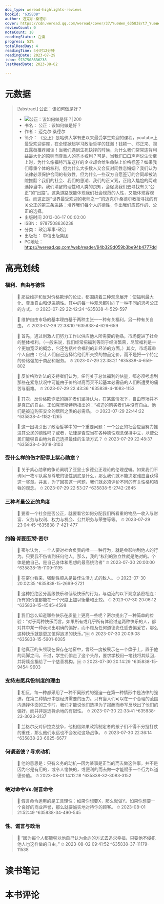 ```yaml
---
doc_type: weread-highlights-reviews
bookId: "635838"
author: 迈克尔·桑德尔
cover: https://cdn.weread.qq.com/weread/cover/37/YueWen_635838/t7_YueWen_635838.jpg
reviewCount: 0
noteCount: 18
readingStatus: 在读
progress: 53%
totalReadDay: 4
readingTime: 4小时12分钟
readingDate: 2023-07-29
isbn: 9787508636238
lastReadDate: 2023-08-02

---
```

# 元数据
> [!abstract] 公正：该如何做是好？
> - ![ 公正：该如何做是好？|200](https://cdn.weread.qq.com/weread/cover/37/YueWen_635838/t7_YueWen_635838.jpg)
> - 书名： 公正：该如何做是好？
> - 作者： 迈克尔·桑德尔
> - 简介： 《公正》是哈佛大学有史以来最受学生欢迎的课程，youtube上最受欢迎讲座，在全球掀起学习政治哲学的狂潮！钱颖一、邓正来、闾丘露薇推荐阅读！当我们遇到生死抉择的时候，为什么我们常常违背利益最大化的原则而尊重人的基本权利？可是，当我们口口声声说生命至上时，为什么像福特汽车这样的企业却会给生命贴上价格标签？如果我们尊重个体的权利，但为什么大多数人又会反对同性恋婚姻？我们认为法律必须保护合同的有效性，但为什么一些双方自愿签订的合同却被法院推翻？我们的社会、我们的思潮、我们的正义观，正陷入尴尬的两难选择当中。我们清醒的理性和人类的良知，会促发我们去寻找有关“公正”的“出路”。这条道路既能体现我们社会规范的人性，又能体现客观性。而这正是“世界最受欢迎的老师之一”的迈克尔·桑德尔教授寻找的有关公正的第三条进路：培养我们每个人的德性，作出我们应该作的、公正的选择。
> - 出版时间 2013-06-17 00:00:00
> - ISBN： 9787508636238
> - 分类： 政治军事-政治
> - 出版社： 中信出版集团
> - PC地址：https://weread.qq.com/web/reader/94b329d059b3be94b4777dd

# 高亮划线

### 福利、自由与德性

> 📌 那些维护和反对价格欺诈的论证，都围绕着三种观念展开：使福利最大化、尊重自由和促进德性。其中的每一种观念都引向了一种不同的思考公正的方式。 
> ⏱ 2023-07-29 22:42:24 ^635838-4-529-597

> 📌 维护自由市场的基本理由基于两种主张—一种有关福利，另一种有关自由。 
> ⏱ 2023-07-29 22:38:10 ^635838-4-626-659

> 📌 首先，通过刺激人们努力工作以供应他人所需要的物品，市场促进了社会的整体福利。（一般来说，我们经常把福利等同于经济繁荣，尽管福利是一个更加宽泛的概念，它还包括社会福利的非经济的方面。）其次，市场尊重个人自由：它让人们自己选择给他们所交换的物品定价，而不是把一个特定的价格强加于商品和服务。 
> ⏱ 2023-07-29 22:38:21 ^635838-4-659-802

> 📌 反价格欺诈法的支持者们认为，任何关于总体福利的估量，都必须考虑到那些在紧急状况中可能由于价格过高而买不起基本必需品的人们所遭受的痛苦与磨难。 
> ⏱ 2023-07-29 22:43:36 ^635838-4-1083-1153

> 📌 其次，反价格欺诈法的拥护者们坚持认为，在某些情况下，自由市场并不是真正的自由。正如克里斯特所指出的：“被迫的购买者们并没有自由。他们是被迫购买安全的居所之类的必需品。 
> ⏱ 2023-07-29 22:44:22 ^635838-4-1182-1265

> 📌 这一困境引出了政治哲学中的一个重要问题：一个公正的社会应当努力推进其公民的德性吗？或者，法律是否应当在各种德性观念保持中立，以使公民们能够自由地为自己选择最佳的生活方式？ 
> ⏱ 2023-07-29 22:48:37 ^635838-4-3018-3103

### 受什么样的伤才配得上紫心勋章？

> 📌 关于紫心勋章的争论阐明了亚里士多德公正理论的伦理逻辑。如果我们不询问一枚军队奖章尊敬的德性到底是什么，那么我们就不能决定谁应当获得这一奖章。并且，为了回答这一问题，我们就必须评价不同的有关性格和牺牲的观念。 
> ⏱ 2023-07-29 22:53:27 ^635838-5-2742-2845

### 三种考量公正的角度

> 📌 要看一个社会是否公正，就要看它如何分配我们所看重的物品—收入与财富、义务与权利、权力与机会、公共职务与荣誉等等。 
> ⏱ 2023-07-29 23:04:45 ^635838-7-421-477

### 约翰·斯图亚特·密尔

> 📌 密尔认为，一个人要对社会负责的唯一一种行为，就是会影响到他人的行为。只要我不伤害到任何他人，那么，我的“权利的独立性就是绝对的。个体是他自己，是自己身体和思想的最高统治者” 
> ⏱ 2023-07-30 20:00:00 ^635838-15-1109-1195

> 📌 在密尔看来，强制性顺从是最佳生活方式的敌人。 
> ⏱ 2023-07-30 20:02:35 ^635838-15-2699-2721

> 📌 这种拒绝区分高级快乐和低级快乐的行为，与边沁的以下观念紧密相连：所有的价值都能在一个尺度上加以衡量和比较。 
> ⏱ 2023-07-30 20:06:12 ^635838-15-4545-4598

> 📌 我们怎么知道哪些快乐在质量上更高一些呢？密尔提出了一种简单的检验：“对于两种快乐而言，如果所有或几乎所有体验过这两种快乐的人，都对其中某一种表现出明确的偏好，而不顾及任何道德责任感去偏爱它，那么这种快乐就是更加值得追求的快乐。”￼ 
> ⏱ 2023-07-30 20:09:08 ^635838-15-5901-6085

> 📌 他真正的头颅现在保存在地窖中，曾经一度被展示在一个盘子上，置于他的两脚之间。不过，学生们偷走了这个头颅，要求学校用一笔钱将其赎回，并将赎金捐给了一个慈善机构。￼ 
> ⏱ 2023-07-30 20:14:29 ^635838-15-9454-9603

### 支持志愿兵役制度的理由

> 📌 相反，每一种都采用了一种不同形式的强迫—在第一种情形中是法律的强迫，在第二种情形中是经济需要的压力。只有当人们可以在一个合理的范围内选择体面的工作时，我们才能说他们选择为了报酬而参军反映出了他们的偏好，而并非是选择余地的有限性。 
> ⏱ 2023-07-30 22:33:41 ^635838-23-3023-3137

> 📌 兰格尔反对伊拉克战争，他相信如果政策制定者的孩子们不得不分担打仗的重任，那么他们永远也不会发动这场战争。 
> ⏱ 2023-07-30 22:36:14 ^635838-23-6625-6677

### 何谓道德？寻求动机

> 📌 他的意思是：只有义务的动机—因为某事是正当的而去做这件事，并不是因为它是有用的，或令人愉快的，或便利的而去做—才能赋予一个行为以道德价值。 
> ⏱ 2023-08-01 14:12:18 ^635838-32-3083-3152

### 绝对命令Vs.假言命令

> 📌 假言命令运用的是工具理性：如果你想要X，那么就做Y。如果你想要一个良好的商业声誉，那么就要诚实地对待你的顾客。 
> ⏱ 2023-08-01 21:52:49 ^635838-34-490-545

### 性、谎言与政治

> 📌 “因为每个人都能够以他自己认为合适的方式去追求幸福，只要他不侵犯他人也这样做的自由。” 
> ⏱ 2023-08-02 09:41:52 ^635838-37-11179-11538

# 读书笔记

# 本书评论
